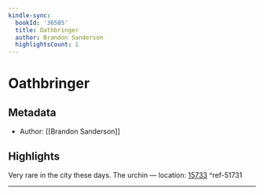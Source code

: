 ```yaml
---
kindle-sync:
  bookId: '36505'
  title: Oathbringer
  author: Brandon Sanderson
  highlightsCount: 1
---
```

# Oathbringer
## Metadata
* Author: [[Brandon Sanderson]]

## Highlights
Very rare in the city these days. The urchin — location: [15733]() ^ref-51731

---
